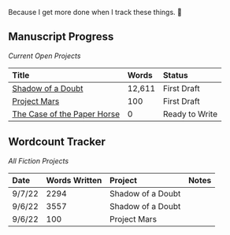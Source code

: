 Because I get more done when I track these things. 🧐 


## Manuscript Progress
*Current Open Projects*

| Title                                             | Words  | Status         |
|:------------------------------------------------- |:------ |:-------------- |
| [Shadow of a Doubt](/notes/shadow-doubt)          | 12,611 | First Draft    |
| [Project Mars](/notes/project-mars)               | 100    | First Draft    |
| [The Case of the Paper Horse](/notes/paper-horse) | 0      | Ready to Write |



## Wordcount Tracker
*All Fiction Projects*

| Date   | Words Written | Project           | Notes |
|:------ |:------------- |:----------------- |:----- |
| 9/7/22 | 2294          | Shadow of a Doubt |       |
| 9/6/22 | 3557          | Shadow of a Doubt |       |
| 9/6/22 | 100           | Project Mars      |       |
